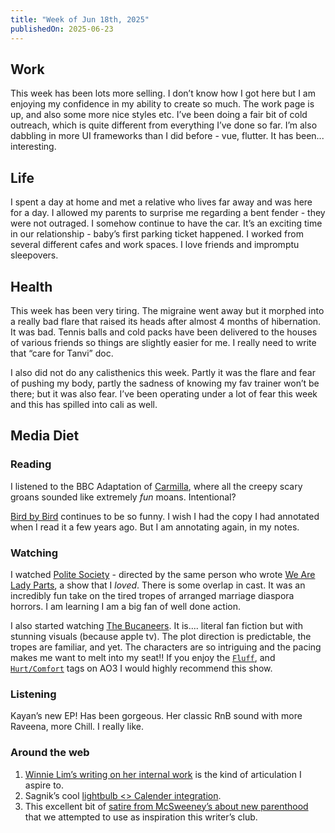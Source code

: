 ```yaml
---
title: "Week of Jun 18th, 2025"
publishedOn: 2025-06-23
---
```


## Work

This week has been lots more selling. I don’t know how I got here but I am enjoying my confidence in my ability to create so much. The work page is up, and also some more nice styles etc. I’ve been doing a fair bit of cold outreach, which is quite different from everything I’ve done so far. I’m also dabbling in more UI frameworks than I did before - vue, flutter. It has been... interesting.

## Life

I spent a day at home and met a relative who lives far away and was here for a day. I allowed my parents to surprise me regarding a bent fender - they were not outraged. I somehow continue to have the car. It’s an exciting time in our relationship - baby’s first parking ticket happened. I worked from several different cafes and work spaces. I love friends and impromptu sleepovers.

## Health

This week has been very tiring. The migraine went away but it morphed into a really bad flare that raised its heads after almost 4 months of hibernation. It was bad. Tennis balls and cold packs have been delivered to the houses of various friends so things are slightly easier for me. I really need to write that “care for Tanvi” doc.

I also did not do any calisthenics this week. Partly it was the flare and fear of pushing my body, partly the sadness of knowing my fav trainer won’t be there; but it was also fear. I’ve been operating under a lot of fear this week and this has spilled into cali as well.

## Media Diet

### Reading

I listened to the BBC Adaptation of [Carmilla](https://www.goodreads.com/book/show/48037.Carmilla), where all the creepy scary groans sounded like extremely _fun_ moans. Intentional?

[Bird by Bird](https://www.goodreads.com/book/show/12543.Bird_by_Bird) continues to be so funny. I wish I had the copy I had annotated when I read it a few years ago. But I am annotating again, in my notes.

### Watching

I watched [Polite Society](https://letterboxd.com/film/polite-society/) - directed by the same person who wrote [We Are Lady Parts](https://www.imdb.com/title/tt10846104/), a show that I _loved_. There is some overlap in cast. It was an incredibly fun take on the tired tropes of arranged marriage diaspora horrors. I am learning I am a big fan of well done action.

I also started watching [The Bucaneers](https://www.imdb.com/title/tt21108774/). It is.... literal fan fiction but with stunning visuals (because apple tv). The plot direction is predictable, the tropes are familiar, and yet. The characters are so intriguing and the pacing makes me want to melt into my seat!! If you enjoy the [`Fluff`](https://archiveofourown.org/tags/Fluff/works), and [`Hurt/Comfort`](https://archiveofourown.org/tags/Hurt*s*Comfort/works) tags on AO3 I would highly recommend this show.

### Listening

Kayan’s new EP! Has been gorgeous. Her classic RnB sound with more Raveena, more Chill. I really like.

### Around the web

1. [Winnie Lim’s writing on her internal work](https://rss.captnemo.in/history/entry/41525) is the kind of articulation I aspire to.
2. Sagnik’s cool [lightbulb <> Calender integration](https://swagnikd.com/posts/the-hobby-project-that-drained-my-wallet-and-taught-me-things/).
3. This excellent bit of [satire from McSweeney’s about new parenthood](https://www.mcsweeneys.net/articles/congrats-dipshit-youre-a-dad-now) that we attempted to use as inspiration this writer’s club.
